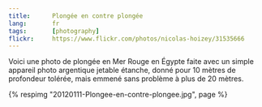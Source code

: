 ```yaml
---
title:      Plongée en contre plongée
lang:       fr
tags:       [photography]
flickr:     https://www.flickr.com/photos/nicolas-hoizey/31535666
---
```


Voici une photo de plongée en Mer Rouge en Égypte faite avec un simple appareil photo argentique jetable étanche, donné pour 10 mètres de profondeur tolérée, mais emmené sans problème à plus de 20 mètres.

{% respimg "20120111-Plongee-en-contre-plongee.jpg", page %}
